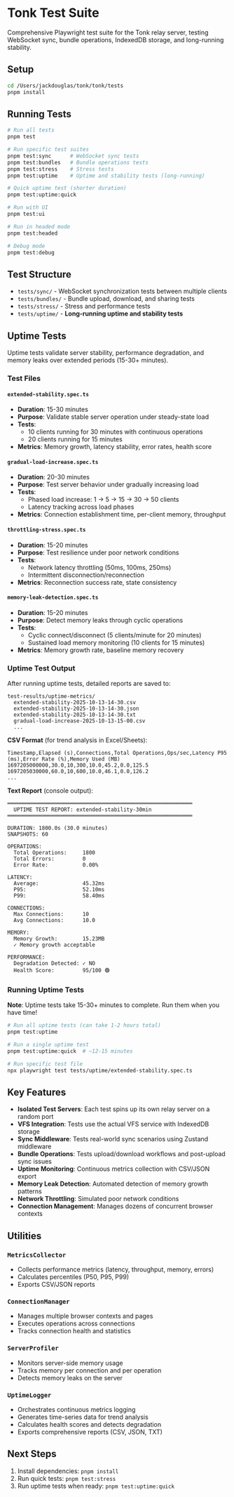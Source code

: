 # Tonk Test Suite

Comprehensive Playwright test suite for the Tonk relay server, testing WebSocket sync, bundle
operations, IndexedDB storage, and long-running stability.

## Setup

```bash
cd /Users/jackdouglas/tonk/tonk/tests
pnpm install
```

## Running Tests

```bash
# Run all tests
pnpm test

# Run specific test suites
pnpm test:sync      # WebSocket sync tests
pnpm test:bundles   # Bundle operations tests
pnpm test:stress    # Stress tests
pnpm test:uptime    # Uptime and stability tests (long-running)

# Quick uptime test (shorter duration)
pnpm test:uptime:quick

# Run with UI
pnpm test:ui

# Run in headed mode
pnpm test:headed

# Debug mode
pnpm test:debug
```

## Test Structure

- `tests/sync/` - WebSocket synchronization tests between multiple clients
- `tests/bundles/` - Bundle upload, download, and sharing tests
- `tests/stress/` - Stress and performance tests
- `tests/uptime/` - **Long-running uptime and stability tests**

## Uptime Tests

Uptime tests validate server stability, performance degradation, and memory leaks over extended
periods (15-30+ minutes).

### Test Files

#### `extended-stability.spec.ts`

- **Duration**: 15-30 minutes
- **Purpose**: Validate stable server operation under steady-state load
- **Tests**:
  - 10 clients running for 30 minutes with continuous operations
  - 20 clients running for 15 minutes
- **Metrics**: Memory growth, latency stability, error rates, health score

#### `gradual-load-increase.spec.ts`

- **Duration**: 20-30 minutes
- **Purpose**: Test server behavior under gradually increasing load
- **Tests**:
  - Phased load increase: 1 → 5 → 15 → 30 → 50 clients
  - Latency tracking across load phases
- **Metrics**: Connection establishment time, per-client memory, throughput

#### `throttling-stress.spec.ts`

- **Duration**: 15-20 minutes
- **Purpose**: Test resilience under poor network conditions
- **Tests**:
  - Network latency throttling (50ms, 100ms, 250ms)
  - Intermittent disconnection/reconnection
- **Metrics**: Reconnection success rate, state consistency

#### `memory-leak-detection.spec.ts`

- **Duration**: 15-20 minutes
- **Purpose**: Detect memory leaks through cyclic operations
- **Tests**:
  - Cyclic connect/disconnect (5 clients/minute for 20 minutes)
  - Sustained load memory monitoring (10 clients for 15 minutes)
- **Metrics**: Memory growth rate, baseline memory recovery

### Uptime Test Output

After running uptime tests, detailed reports are saved to:

```
test-results/uptime-metrics/
  extended-stability-2025-10-13-14-30.csv
  extended-stability-2025-10-13-14-30.json
  extended-stability-2025-10-13-14-30.txt
  gradual-load-increase-2025-10-13-15-00.csv
  ...
```

**CSV Format** (for trend analysis in Excel/Sheets):

```csv
Timestamp,Elapsed (s),Connections,Total Operations,Ops/sec,Latency P95 (ms),Error Rate (%),Memory Used (MB)
1697205000000,30.0,10,300,10.0,45.2,0.0,125.5
1697205030000,60.0,10,600,10.0,46.1,0.0,126.2
...
```

**Text Report** (console output):

```
═══════════════════════════════════════════════════════════
  UPTIME TEST REPORT: extended-stability-30min
═══════════════════════════════════════════════════════════

DURATION: 1800.0s (30.0 minutes)
SNAPSHOTS: 60

OPERATIONS:
  Total Operations:     1800
  Total Errors:         0
  Error Rate:           0.00%

LATENCY:
  Average:              45.32ms
  P95:                  52.10ms
  P99:                  58.40ms

CONNECTIONS:
  Max Connections:      10
  Avg Connections:      10.0

MEMORY:
  Memory Growth:        15.23MB
  ✓ Memory growth acceptable

PERFORMANCE:
  Degradation Detected: ✓ NO
  Health Score:         95/100 🟢
```

### Running Uptime Tests

**Note**: Uptime tests take 15-30+ minutes to complete. Run them when you have time!

```bash
# Run all uptime tests (can take 1-2 hours total)
pnpm test:uptime

# Run a single uptime test
pnpm test:uptime:quick  # ~12-15 minutes

# Run specific test file
npx playwright test tests/uptime/extended-stability.spec.ts
```

## Key Features

- **Isolated Test Servers**: Each test spins up its own relay server on a random port
- **VFS Integration**: Tests use the actual VFS service with IndexedDB storage
- **Sync Middleware**: Tests real-world sync scenarios using Zustand middleware
- **Bundle Operations**: Tests upload/download workflows and post-upload sync issues
- **Uptime Monitoring**: Continuous metrics collection with CSV/JSON export
- **Memory Leak Detection**: Automated detection of memory growth patterns
- **Network Throttling**: Simulated poor network conditions
- **Connection Management**: Manages dozens of concurrent browser contexts

## Utilities

### `MetricsCollector`

- Collects performance metrics (latency, throughput, memory, errors)
- Calculates percentiles (P50, P95, P99)
- Exports CSV/JSON reports

### `ConnectionManager`

- Manages multiple browser contexts and pages
- Executes operations across connections
- Tracks connection health and statistics

### `ServerProfiler`

- Monitors server-side memory usage
- Tracks memory per connection and per operation
- Detects memory leaks on the server

### `UptimeLogger`

- Orchestrates continuous metrics logging
- Generates time-series data for trend analysis
- Calculates health scores and detects degradation
- Exports comprehensive reports (CSV, JSON, TXT)

## Next Steps

1. Install dependencies: `pnpm install`
2. Run quick tests: `pnpm test:stress`
3. Run uptime tests when ready: `pnpm test:uptime:quick`

